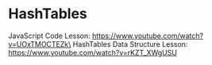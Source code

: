 # HashTables

JavaScript Code Lesson: https://www.youtube.com/watch?v=UOxTMOCTEZk\
HashTables Data Structure Lesson: https://www.youtube.com/watch?v=rKZT_XWgUSU
